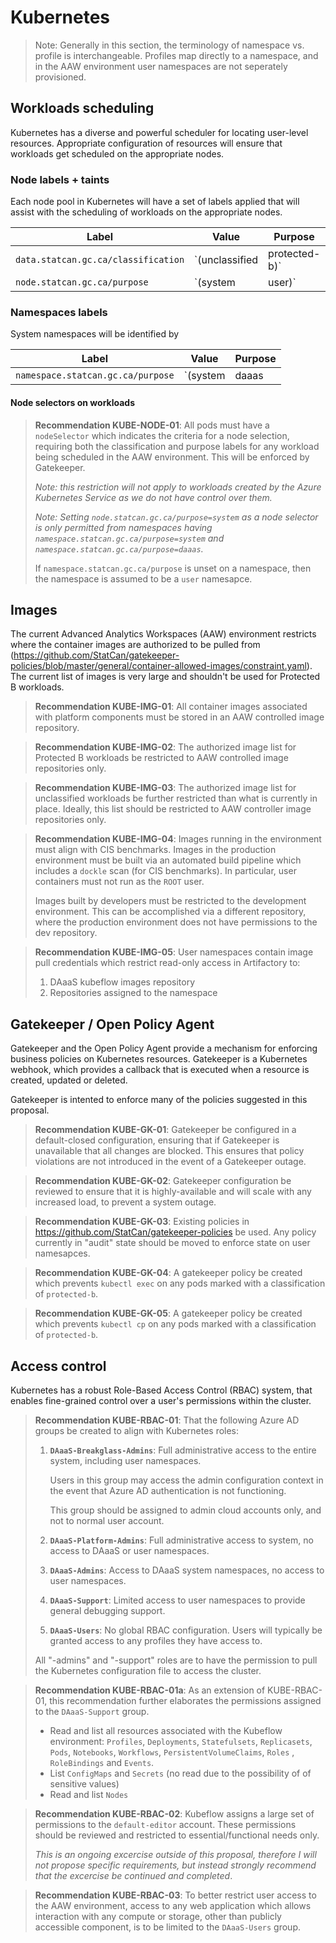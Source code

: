 # Kubernetes

> Note: Generally in this section, the terminology of namespace vs. profile
> is interchangeable. Profiles map directly to a namespace, and in the
> AAW environment user namespaces are not seperately provisioned.

## Workloads scheduling

Kubernetes has a diverse and powerful scheduler for locating
user-level resources. Appropriate configuration of resources
will ensure that workloads get scheduled on the appropriate
nodes.

### Node labels + taints

Each node pool in Kubernetes will have a set of labels applied that
will assist with the scheduling of workloads on the appropriate
nodes.

| Label                               | Value                        | Purpose                                 |
|-------------------------------------|------------------------------|-----------------------------------------|
| `data.statcan.gc.ca/classification` | `(unclassified|protected-b)` | Maximum data classification of the node |
| `node.statcan.gc.ca/purpose`        | `(system|user)`              | Purpose of the node                     |

### Namespaces labels

System namespaces will be identified by

| Label                             | Value                 | Purpose                   |
|-----------------------------------|-----------------------|---------------------------|
| `namespace.statcan.gc.ca/purpose` | `(system|daaas|user)` | Purpose of the namespace. |

#### Node selectors on workloads

> **Recommendation KUBE-NODE-01**: All pods must have a `nodeSelector`
> which indicates the criteria for a node selection, requiring
> both the classification and purpose labels for any workload
> being scheduled in the AAW environment. This will be enforced
> by Gatekeeper.
>
> *Note: this restriction will not apply to workloads created
> by the Azure Kubernetes Service as we do not have control
> over them.*
>
> *Note: Setting `node.statcan.gc.ca/purpose=system` as a node selector
> is only permitted from namespaces having `namespace.statcan.gc.ca/purpose=system`
> and `namespace.statcan.gc.ca/purpose=daaas`.*
>
> If `namespace.statcan.gc.ca/purpose` is unset on a namespace, then the namespace
> is assumed to be a `user` namesapce.

## Images

The current Advanced Analytics Workspaces (AAW) environment restricts where
the container images are authorized to be pulled from
(https://github.com/StatCan/gatekeeper-policies/blob/master/general/container-allowed-images/constraint.yaml).
The current list of images is very large and shouldn't be used for
Protected B workloads.

> **Recommendation KUBE-IMG-01**: All container images associated
> with platform components must be stored in an AAW controlled
> image repository.

> **Recommendation KUBE-IMG-02**: The authorized image list for
> Protected B workloads be restricted to AAW controlled
> image repositories only.

> **Recommendation KUBE-IMG-03**: The authorized image list for
> unclassified workloads be further restricted than what is
> currently in place. Ideally, this list should be restricted
> to AAW controller image repositories only.

> **Recommendation KUBE-IMG-04**: Images running in the environment
> must align with CIS benchmarks. Images in the production environment
> must be built via an automated build pipeline which includes
> a `dockle` scan (for CIS benchmarks). In particular, user
> containers must not run as the `ROOT` user.
>
> Images built by developers must be restricted to the development
> environment. This can be accomplished via a different repository,
> where the production environment does not have permissions to
> the dev repository.

> **Recommendation KUBE-IMG-05**: User namespaces contain image pull
> credentials which restrict read-only access in Artifactory to:
>
> 1. DAaaS kubeflow images repository
> 2. Repositories assigned to the namespace

## Gatekeeper / Open Policy Agent

Gatekeeper and the Open Policy Agent provide a mechanism
for enforcing business policies on Kubernetes resources.
Gatekeeper is a Kubernetes webhook, which provides a callback
that is executed when a resource is created, updated
or deleted.

Gatekeeper is intented to enforce many of the policies
suggested in this proposal.

> **Recommendation KUBE-GK-01**: Gatekeeper be configured
> in a default-closed configuration, ensuring that if
> Gatekeeper is unavailable that all changes are blocked.
> This ensures that policy violations are not introduced
> in the event of a Gatekeeper outage.

> **Recommendation KUBE-GK-02**: Gatekeeper configuration
> be reviewed to ensure that it is highly-available
> and will scale with any increased load, to prevent
> a system outage.

> **Recommendation KUBE-GK-03**: Existing policies
> in https://github.com/StatCan/gatekeeper-policies be used.
> Any policy currently in "audit" state should be moved
> to enforce state on user namesapces.

> **Recommendation KUBE-GK-04**: A gatekeeper policy
> be created which prevents `kubectl exec` on any pods
> marked with a classification of `protected-b`.

> **Recommendation KUBE-GK-05**: A gatekeeper policy
> be created which prevents `kubectl cp` on any pods
> marked with a classification of `protected-b`.

## Access control

Kubernetes has a robust Role-Based Access Control (RBAC) system,
that enables fine-grained control over a user's permissions
within the cluster.

> **Recommendation KUBE-RBAC-01**: That the following Azure AD groups
> be created to align with Kubernetes roles:
>
> 1. **`DAaaS-Breakglass-Admins`**: Full administrative access
>    to the entire system, including user namespaces.
>
>    Users in this group may access the admin configuration
>    context in the event that Azure AD authentication is
>    not functioning.
>
>    This group should be assigned to admin cloud accounts only,
>    and not to normal user account.
> 2. **`DAaaS-Platform-Admins`**: Full administrative access to
>    system, no access to DAaaS or user namespaces.
> 3. **`DAaaS-Admins`**: Access to DAaaS system namespaces,
>    no access to user namespaces.
> 4. **`DAaaS-Support`**: Limited access to user namespaces to provide
>    general debugging support.
> 5. **`DAaaS-Users`**: No global RBAC configuration. Users will typically
>    be granted access to any profiles they have access to.
>
> All "-admins" and "-support" roles are to have the permission to pull
> the Kubernetes configuration file to access the cluster.

> **Recommendation KUBE-RBAC-01a**: As an extension of KUBE-RBAC-01,
> this recommendation further elaborates the permissions assigned
> to the `DAaaS-Support` group.
>
> - Read and list all resources associated with the Kubeflow
>   environment: `Profiles`, `Deployments`, `Statefulsets`, `Replicasets`,
>   `Pods`, `Notebooks`, `Workflows`, `PersistentVolumeClaims`, `Roles`
>   , `RoleBindings` and `Events`.
> - List `ConfigMaps` and `Secrets` (no read due to the possibility of
>   of sensitive values)
> - Read and list `Nodes`

> **Recommendation KUBE-RBAC-02**: Kubeflow assigns a large set of permissions
> to the `default-editor` account. These permissions should be reviewed and
> restricted to essential/functional needs only.
>
> *This is an ongoing excercise outside of this proposal, therefore
> I will not propose specific requirements, but instead strongly
> recommend that the excercise be continued and completed*.

> **Recommendation KUBE-RBAC-03**: To better restrict user access to the AAW
> environment, access to any web application which allows interaction with
> any compute or storage, other than publicly accessible component, is to
> be limited to the `DAaaS-Users` group.

